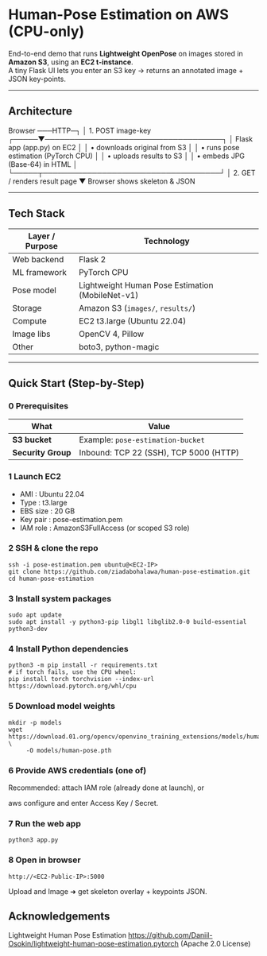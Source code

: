 # Human-Pose Estimation on AWS (CPU-only)

End-to-end demo that runs **Lightweight OpenPose** on images stored in **Amazon S3**, using an **EC2 t-instance**.  
A tiny Flask UI lets you enter an S3 key → returns an annotated image + JSON key-points.

---

##  Architecture

Browser ───HTTP─┐
│ 1. POST image-key
┌─────▼────────────────────────────────────┐
│ Flask app (app.py) on EC2 │
│ • downloads original from S3 │
│ • runs pose estimation (PyTorch CPU) │
│ • uploads results to S3 │
│ • embeds JPG (Base-64) in HTML │
└─────┬────────────────────────────────────┘
│ 2. GET / renders result page
▼
Browser shows
skeleton & JSON


---

## Tech Stack

| Layer / Purpose | Technology |
|-----------------|------------|
| Web backend     | Flask 2 |
| ML framework    | PyTorch CPU |
| Pose model      | Lightweight Human Pose Estimation (MobileNet-v1) |
| Storage         | Amazon S3 (`images/`, `results/`) |
| Compute         | EC2 t3.large (Ubuntu 22.04) |
| Image libs      | OpenCV 4, Pillow |
| Other           | boto3, python-magic |

---

## Quick Start (Step-by-Step)


### 0  Prerequisites
| What | Value |
|------|-------|
| **S3 bucket** | Example: `pose-estimation-bucket` |
| **Security Group** | Inbound: TCP 22 (SSH), TCP 5000 (HTTP) |

### 1  Launch EC2

- AMI : Ubuntu 22.04
- Type : t3.large
- EBS size : 20 GB
- Key pair : pose-estimation.pem
- IAM role : AmazonS3FullAccess (or scoped S3 role)


### 2  SSH & **clone the repo**

```
ssh -i pose-estimation.pem ubuntu@<EC2-IP>
git clone https://github.com/ziadabohalawa/human-pose-estimation.git
cd human-pose-estimation
```
### 3 Install system packages
```
sudo apt update
sudo apt install -y python3-pip libgl1 libglib2.0-0 build-essential python3-dev
```
### 4 Install Python dependencies
```
python3 -m pip install -r requirements.txt
# if torch fails, use the CPU wheel:
pip install torch torchvision --index-url https://download.pytorch.org/whl/cpu
```
### 5 Download model weights
```
mkdir -p models
wget https://download.01.org/opencv/openvino_training_extensions/models/human_pose_estimation/checkpoint_iter_370000.pth \
     -O models/human-pose.pth
```
### 6 Provide AWS credentials (one of)
Recommended: attach IAM role (already done at launch), or

aws configure and enter Access Key / Secret.

### 7 Run the web app
```
python3 app.py          
```
### 8 Open in browser
```
http://<EC2-Public-IP>:5000
```
Upload and Image ➜ get skeleton overlay + keypoints JSON.

## Acknowledgements
Lightweight Human Pose Estimation
https://github.com/Daniil-Osokin/lightweight-human-pose-estimation.pytorch
(Apache 2.0 License)

